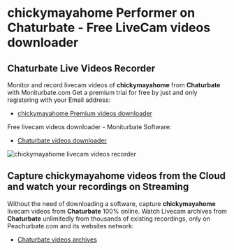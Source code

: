 # chickymayahome Performer on Chaturbate - Free LiveCam videos downloader

## Chaturbate Live Videos Recorder

Monitor and record livecam videos of **chickymayahome** from **Chaturbate** with Moniturbate.com
Get a premium trial for free by just and only registering with your Email address:
* [chickymayahome Premium videos downloader](https://moniturbate.com/request-demo-licence-key.html)

Free livecam videos downloader - Moniturbate Software:
* [Chaturbate videos downloader](https://moniturbate.com/moniturbate-download-software.html)

![chickymayahome livecam videos recorder](https://peachurnet.com/templates/moniturbate-software.png)


## Capture chickymayahome videos from the Cloud and watch your recordings on Streaming

Without the need of downloading a software, capture **chickymayahome** livecam videos from **Chaturbate** 100% online.
Watch Livecam archives from **Chaturbate** unlimitedly from thousands of existing recordings, only on Peachurbate.com and its websites network:
* [Chaturbate videos archives](https://peachurnet.com/)